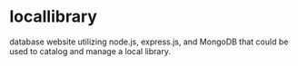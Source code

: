 # locallibrary
database website utilizing node.js, express.js, and MongoDB that could be used to catalog and manage a local library.
